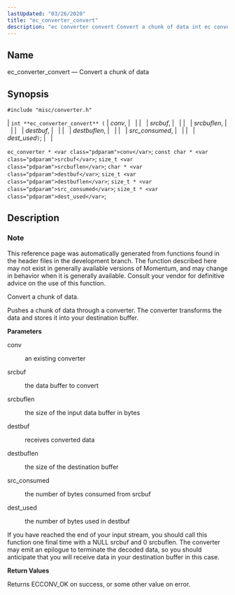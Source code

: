 ```yaml
---
lastUpdated: "03/26/2020"
title: "ec_converter_convert"
description: "ec converter convert Convert a chunk of data int ec converter convert conv srcbuf srcbuflen destbuf destbuflen src consumed dest used ec converter conv const char srcbuf size t srcbuflen char destbuf size t destbuflen size t src consumed size t dest used This reference page was automatically generated from..."
---
```


<a name="apis.ec_converter_convert"></a> 
## Name

ec_converter_convert — Convert a chunk of data

## Synopsis

`#include "misc/converter.h"`

| `int **ec_converter_convert** (` | <var class="pdparam">conv</var>, |   |
|   | <var class="pdparam">srcbuf</var>, |   |
|   | <var class="pdparam">srcbuflen</var>, |   |
|   | <var class="pdparam">destbuf</var>, |   |
|   | <var class="pdparam">destbuflen</var>, |   |
|   | <var class="pdparam">src_consumed</var>, |   |
|   | <var class="pdparam">dest_used</var>`)`; |   |

`ec_converter * <var class="pdparam">conv</var>`;
`const char * <var class="pdparam">srcbuf</var>`;
`size_t <var class="pdparam">srcbuflen</var>`;
`char * <var class="pdparam">destbuf</var>`;
`size_t <var class="pdparam">destbuflen</var>`;
`size_t * <var class="pdparam">src_consumed</var>`;
`size_t * <var class="pdparam">dest_used</var>`;<a name="idp57423728"></a> 
## Description

### Note

This reference page was automatically generated from functions found in the header files in the development branch. The function described here may not exist in generally available versions of Momentum, and may change in behavior when it is generally available. Consult your vendor for definitive advice on the use of this function.

Convert a chunk of data.

Pushes a chunk of data through a converter. The converter transforms the data and stores it into your destination buffer.

**<a name="idp57427152"></a> Parameters**

<dl class="variablelist">

<dt>conv</dt>

<dd>

an existing converter

</dd>

<dt>srcbuf</dt>

<dd>

the data buffer to convert

</dd>

<dt>srcbuflen</dt>

<dd>

the size of the input data buffer in bytes

</dd>

<dt>destbuf</dt>

<dd>

receives converted data

</dd>

<dt>destbuflen</dt>

<dd>

the size of the destination buffer

</dd>

<dt>src_consumed</dt>

<dd>

the number of bytes consumed from srcbuf

</dd>

<dt>dest_used</dt>

<dd>

the number of bytes used in destbuf

</dd>

</dl>

If you have reached the end of your input stream, you should call this function one final time with a NULL srcbuf and 0 srcbuflen. The converter may emit an epilogue to terminate the decoded data, so you should anticipate that you will receive data in your destination buffer in this case.

**<a name="idp57441744"></a> Return Values**

Returns ECCONV_OK on success, or some other value on error.